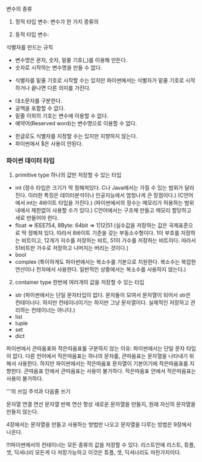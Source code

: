 변수의 종류

1) 정적 타입 변수: 변수가 한 가지 종류의

2) 동적 타입 변수: 



식별자를 만드는 규칙
- 변수명은 문자, 숫자, 밑줄 기호(_)를 이용해 만든다.
- 숫자로 시작하는 변수명을 만들 수 없다.
* 식별자를 밑줄 기호로 시작할 수는 있지만 파이썬에서는 식별자가 밑줄 기호로 시작하거나 끝나면 다른 의미를 가진다.
- 대소문자를 구분한다.
- 공백을 포함할 수 없다.
- 밑줄 이외의 기호는 변수에 이용할 수 없다.
- 예약어(Reserved word)는 변수명으로 이용할 수 없다.
* 한글로도 식별자를 지정할 수는 있지만 지향하지 않는다.
* 파이썬에서 $은 사용이 안된다.



### 파이썬 데이터 타입

1) primitive type
하나의 값만 저장할 수 있는 타입
- int
(정수 타입은 크기가 딱 정해져있다. C나 Java에서는 가질 수 있는 범위가 달라진다. 이러한 특징은 데이터분석이나 인공지능에서 엄청나게 큰 장점이다.)
(C언어에서 int는 4바이트 타입을 가진다.)
(파이썬에서의 정수는 메모리가 허용하는 범위내에서 제한없이 사용할 수가 있다.)
C언어에서는 구조체 만들고 메모리 할당하고 새로 만들어야 한다.
- float => IEEE754, 8Byte: 64bit => 1|12|51
(실수값을 저장하는 값은 국제표준으로 딱 정해져 있다. 따라서 8바이트 기준을 갖는 부동소수형이다. 1이 부호를 저장하는 비트이고, 12개가 지수를 저장하는 비트, 51이 가수를 저장하는 비트이다. 따라서 51비트만 가수로 저장하고 나머지는 버리는 것이다.)
- bool
- complex
(특이하게도 파이썬에서는 복소수를 기본으로 지원한다. 복소수는 복잡한 연산이나 전자에서 사용한다. 일반적인 상황에서는 복소수를 사용하지 않는다.)


2) container type
한번에 여러개의 값을 저장할 수 있는 타입
- str
(파이썬에서는 단일 문자타입이 없다. 문자들이 모여서 문자열이 되어서 str은 컨테이너다. 하지만 컨테이너이기는 하지만 그냥 문자열이다. 실제적인 저장하고 관리하는 컨테이너는 아니다.)
- list
- tuple
- set
- dict


파이썬에서 큰따옴표와 작은따옴표를 구분하지 않는 이유:
파이썬에서는 단일 문자 타입이 없다. 다른 언어에서 작은따옴표는 하나의 문자를, 큰따옴표는 문자열을 나타내기 위해서 사용한다. 하지만 파이썬에서는 작은따옴표 문자열이 기본이기에 작은따옴표를 지향한다.
큰따옴표 안에서 큰따옴표는 사용이 불가하다.
작은따옴표 안에서 작은따옴표는 사용이 불가하다.


'''의 쓰임
주석과 다음줄 쓰기


문자열 연결 연산
문자열 반복 연산
항상 새로운 문자열을 만들지, 원래 자신의 문자열을 만들지 않는다.

4장에서는 문자열을 만들고 사용하는 방법만 나오고 문자열을 다루는 방법은 9장에서 나온다.



!!!파이썬에서의 컨테이너는 모든 종류의 값을 저장할 수 있다.
리스트안에 리스트, 튜플, 셋, 딕셔너리 모든게 다 저장가능하고
이것은 튜플, 셋, 딕셔너리도 마찬가지이다.


